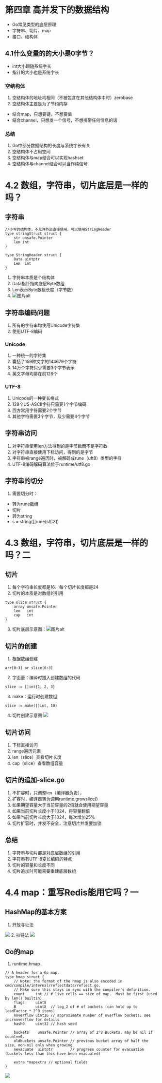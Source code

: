 # 第四章 高并发下的数据结构
* Go常见类型的底层原理
* 字符串、切片、map
* 接口、结构体


## 4.1什么变量的的大小是0字节？
* int大小跟随系统字长
* 指针的大小也是系统字长

### 空结构体
1. 空结构体的地址均相同（不被包含在其他结构体中时）zerobase
2. 空结构体主要是为了节约内存
* 结合map，只想要键，不想要值
* 结合channel，只想发一个信号，不想携带任何信息的话


### 总结
1. Go中部分数据结构的长度与系统字长有关
2. 空结构体不占用空间
3. 空结构体与map结合可以实现hashset
4. 空结构体与channel结合可以当作纯信号

# 4.2 数组，字符串，切片底层是一样的吗？
## 字符串
```
//小写的结构体，不允许外部直接使用，可以使用StringHeader
type stringStruct struct {
	str unsafe.Pointer
	len int
} 

type StringHeader struct {
	Data uintptr
	Len  int
}
```
1. 字符串本质是个结构体
2. Data指针指向底层Byte数组
3. Len表示Byte数组长度（字节数）
4. <img src="img/string.png" alt="图片alt" title="图片title">


## 字符串编码问题
1. 所有的字符串均使用Unicode字符集
2. 使用UTF-8编码

### Unicode
1. 一种统一的字符集
2. 囊括了159种文字的144679个字符
3. 14万个字符只少需要3个字节表示
4. 英文字母均排在前128个

### UTF-8
1. Unicode的一种变长格式
2. 128个US-ASCII字符只需要1个字节编码
3. 西方常用字符需要2个字节
4. 其他字符需要3个字节，及少需要4个字节

## 字符串访问
1. 对字符串使用len方法得到的是字节数而不是字符数
2. 对字符串直接使用下标访问，得到的是字节
3. 字符串被range遍历时，被解码成rune（uft8）类型的字符
4. UTF-8编码解码算法位于runtime/utf8.go

## 字符串的切分
1. 需要切分时：
* 转为rune数组
* 切片
* 转为string
* s = string([]rune(s)[:3])

# 4.3 数组，字符串，切片底层是一样的吗？二

## 切片
1. 每个字符串长度都是16、每个切片长度都是24
2. 切片的本质是对数组的引用
```
type slice struct {
	array unsafe.Pointer
	len   int
	cap   int
}
```
3. 切片底层示意图：<img src="img/slice.png" alt="图片alt" title="图片title">

## 切片的创建
1. 根据数组创建
```
arr[0:3] or slice[0:3]
```
2. 字面量：编译时插入创建数组的代码
```
slice := []int{1, 2, 3}
```
3. make：运行时创建数组
```
slice := make([]int, 10)
```

4. 切片创建示意图 <img src="img/createslice.png">

## 切片访问
1. 下标直接访问
2. range遍历元素
3. len（slice）查看切片长度
4. cap（slice）查看数组容量

## 切片的追加-slice.go
1. 不扩容时，只调整len（编译器负责），
2. 扩容时，编译器转为调用runtime.growslice()
3. 如果期望容量大于当前容量的2倍就会使用期望容量
4. 如果当前切片长度小于1024，将容量翻倍
5. 如果当前切片长度大于1024，每次增加25%
6. 切片扩容时，并发不安全，注意切片并发要加锁

## 总结
1. 字符串与切片都是对底层数组的引用
2. 字符串有UTF-8变长编码的特点
3. 切片的容量和长度不同
4. 切片追加时可能需要重建底层数组

# 4.4 map：重写Redis能用它吗？一
## HashMap的基本方案
1. 开放寻址法
<img src="./img/hashmap实现-开放寻址法.png">
2. 拉链法
<img src="./img/hashmap实现-拉链法.png">

## Go的map
1. runtime.hmap
```
// A header for a Go map.
type hmap struct {
	// Note: the format of the hmap is also encoded in cmd/compile/internal/reflectdata/reflect.go.
	// Make sure this stays in sync with the compiler's definition.
	count     int // # live cells == size of map.  Must be first (used by len() builtin)
	flags     uint8
	B         uint8  // log_2 of # of buckets (can hold up to loadFactor * 2^B items)
	noverflow uint16 // approximate number of overflow buckets; see incrnoverflow for details
	hash0     uint32 // hash seed

	buckets    unsafe.Pointer // array of 2^B Buckets. may be nil if count==0.
	oldbuckets unsafe.Pointer // previous bucket array of half the size, non-nil only when growing
	nevacuate  uintptr        // progress counter for evacuation (buckets less than this have been evacuated)

	extra *mapextra // optional fields
}
```
<img src="./img/go的map.png">
